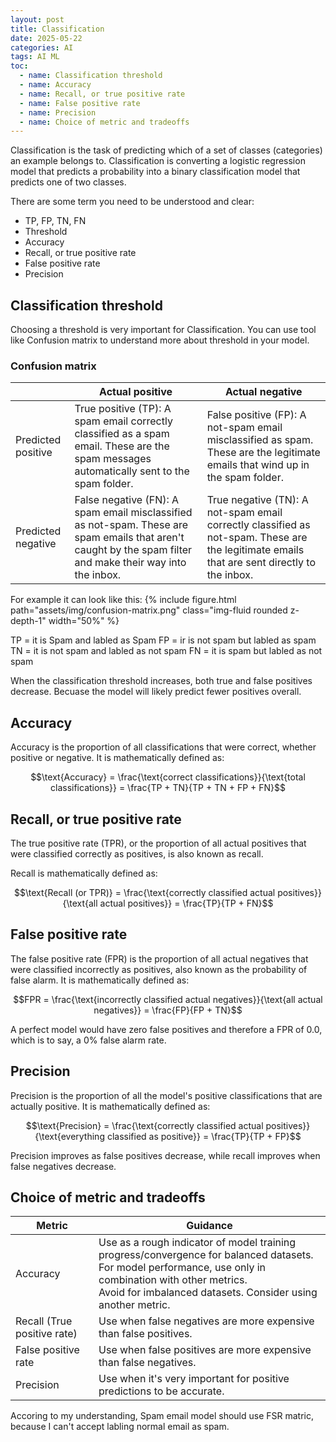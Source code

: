 ```yaml
---
layout: post
title: Classification 
date: 2025-05-22
categories: AI
tags: AI ML
toc: 
  - name: Classification threshold
  - name: Accuracy
  - name: Recall, or true positive rate
  - name: False positive rate
  - name: Precision
  - name: Choice of metric and tradeoffs
---
```


Classification is the task of predicting which of a set of classes (categories) an example belongs to. 
Classification is converting a logistic regression model that predicts a probability into a binary classification model that predicts one of two classes. 

There are some term you need to be understood and clear:
- TP, FP, TN, FN
- Threshold
- Accuracy
- Recall, or true positive rate
- False positive rate
- Precision

## Classification threshold

Choosing a threshold is very important for Classification. 
You can use tool like Confusion matrix to understand more about threshold in your model.

### Confusion matrix

|                       | Actual positive                                                                                             | Actual negative                                                                                                   |
|-----------------------|-------------------------------------------------------------------------------------------------------------|---------------------------------------------------------------------------------------------------------------|
|   Predicted positive   |   True positive (TP):   A spam email correctly classified as a spam email. These are the spam messages automatically sent to the spam folder. |   False positive (FP):   A not-spam email misclassified as spam. These are the legitimate emails that wind up in the spam folder. |
|   Predicted negative   |   False negative (FN):   A spam email misclassified as not-spam. These are spam emails that aren't caught by the spam filter and make their way into the inbox. |   True negative (TN):   A not-spam email correctly classified as not-spam. These are the legitimate emails that are sent directly to the inbox. |


For example it can look like this:
{% include figure.html path="assets/img/confusion-matrix.png" class="img-fluid rounded z-depth-1" width="50%" %}

TP = it is Spam and labled as Spam
FP = ir is not spam but labled as spam
TN = it is not spam and labled as not spam
FN = it is spam but labled as not spam

When the classification threshold increases, both true and false positives decrease. Becuase the model will likely predict fewer positives overall. 

## Accuracy
Accuracy is the proportion of all classifications that were correct, whether positive or negative. It is mathematically defined as:

$$\text{Accuracy} = \frac{\text{correct classifications}}{\text{total classifications}} = \frac{TP + TN}{TP + TN + FP + FN}$$

## Recall, or true positive rate
The true positive rate (TPR), or the proportion of all actual positives that were classified correctly as positives, is also known as recall.

Recall is mathematically defined as:

$$\text{Recall (or TPR)} = \frac{\text{correctly classified actual positives}}{\text{all actual positives}} = \frac{TP}{TP + FN}$$

## False positive rate
The false positive rate (FPR) is the proportion of all actual negatives that were classified incorrectly as positives, also known as the probability of false alarm. It is mathematically defined as:

$$FPR = \frac{\text{incorrectly classified actual negatives}}{\text{all actual negatives}} = \frac{FP}{FP + TN}$$

A perfect model would have zero false positives and therefore a FPR of 0.0, which is to say, a 0% false alarm rate.

## Precision
Precision is the proportion of all the model's positive classifications that are actually positive. It is mathematically defined as:

$$\text{Precision} = \frac{\text{correctly classified actual positives}}{\text{everything classified as positive}} = \frac{TP}{TP + FP}$$

Precision improves as false positives decrease, while recall improves when false negatives decrease. 


## Choice of metric and tradeoffs

| Metric                  | Guidance                                                                                                    |
|--------------------------|------------------------------------------------------------------------------------------------------------|
| Accuracy                 | Use as a rough indicator of model training progress/convergence for balanced datasets. <br> For model performance, use only in combination with other metrics. <br> Avoid for imbalanced datasets. Consider using another metric. |
| Recall (True positive rate) | Use when false negatives are more expensive than false positives.                                        |
| False positive rate       | Use when false positives are more expensive than false negatives.                                       |
| Precision                 | Use when it's very important for positive predictions to be accurate.                                   |

Accoring to my understanding, Spam email model should use FSR matric, because I can't accept labling normal email as spam.



